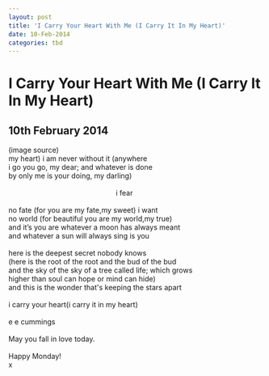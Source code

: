 ```yaml
---
layout: post
title: 'I Carry Your Heart With Me (I Carry It In My Heart)'
date: 10-Feb-2014
categories: tbd
---
```


# I Carry Your Heart With Me (I Carry It In My Heart)

## 10th February 2014

<div></div>

<div <img class="photo-horiz" src="/images/2014/02/8c098e4d2d72d02ed9f1f4561494572c.jpg" /></div>

<div <a href="http://distinguishedcompany.tumblr.com/post/25534326793">(image source)</a></div>

<div </div>

<div </div>

<div i carry your heart with me (i carry it in</div>

<div>my heart) i am never without it (anywhere</div>

<div>i go you go,  my dear; and whatever is done</div>

<div>by only me is your doing,   my darling)</div>

<br />

<div>                                                      i fear</div>

<br />

<div></div>

<div>no fate (for you are my fate,my sweet) i want</div>

<div>no world (for beautiful you are my world,my true)</div>

<div>and it’s you are whatever a moon has always meant</div>

<div>and whatever a sun will always sing is you</div>

<br />

<div></div>

<div>here is the deepest secret nobody knows</div>

<div>(here is the root of the root and the bud of the bud</div>

<div>and the sky of the sky of a tree called life; which grows</div>

<div>higher than soul can hope or mind can hide)</div>

<div>and this is the wonder that's keeping the stars apart</div>

<br />

<div></div>

<div>i carry your heart(i carry it in my heart)</div>

<div></div>

<br />

<div>e e cummings</div>

<div></div>

<br />

<div>May you fall in love today.</div>

<br />

<div></div>

<div>Happy Monday!</div>

<div>x</div>
